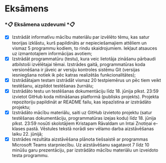 # Eksāmens

### *:clipboard: Eksāmena uzdevumi *:clipboard:
- [x] Izstrādāt informatīvu mācību materiālu par izvēlēto tēmu, kas satur teorijas izklāstu, kurš
papildināts ar nepieciešamajiem attēliem un vismaz 5 programmu kodiem, to rindu
skaidrojumiem. Iekļaut atsauces uz izmantotajiem informācijas avotiem;
- [x] Izstrādāt programmatūru (testu), kura veic lietotāja zināšanu pārbaudi atbilstoši izvēlētajai tēmai.
Izstrādes gaitā, programmatūras koda versionēšana ir jāveic ar versiju kontroles sistēmu Git
(versijas iesniegšana notiek ik pēc katras realizētās funkcionalitātes);
- [x] Izstrādātajam testam izstrādāt vismaz 20 testpiemērus un pēc tiem veikt testēšanu, aizpildot
testēšanas žurnālu;
- [x] Izstrādāto testu un testēšanas dokumentāciju līdz 18. jūnija plkst. 23:59 izvietot GitHub koda
mitināšanas platformā (publisks projekts). Projekta repozitoriju papildināt ar README failu, kas
iepazīstina ar izstrādāto projektu;
- [x] Izstrādāto mācību materiālu, saiti uz GitHub izvietoto projektu (satur testēšanas dokumentāciju,
programmatūras izejas kodu) līdz 18. jūnija plkst. 23:59 nosūti skolotājiem Kristapam
Rāvaldam un Intai Znotiņai e-klases pastā. Vēstules tekstā norādi sev vēlamo darba aizstāvēšanas
laiku 22. jūnijā;
- [x] Izstrādes rezultāta aizstāvēšana plānota tiešsaistē ar programmas Microsoft Teams starpniecību.
Uz aizstāvēšanu sagatavot 7 līdz 10 minūšu garu prezentāciju, par izstrādāto mācību materiālu un
izveidoto testa programmu.
